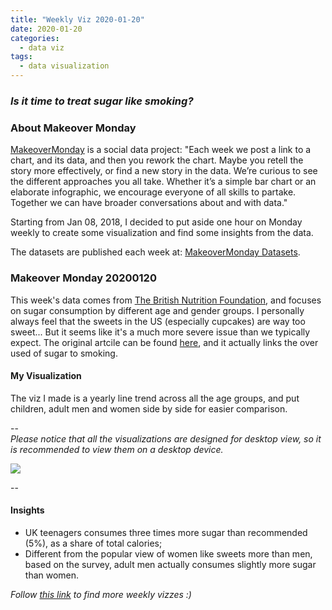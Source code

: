 ```yaml
---
title: "Weekly Viz 2020-01-20"
date: 2020-01-20
categories:
  - data viz
tags:
  - data visualization
---
```


### *Is it time to treat sugar like smoking?*


### About Makeover Monday

[MakeoverMonday](http://www.makeovermonday.co.uk/) is a social data project:
"Each week we post a link to a chart, and its data, and then you rework the chart.
Maybe you retell the story more effectively, or find a new story in the data.
We’re curious to see the different approaches you all take. Whether it’s a simple bar chart or an elaborate infographic, we encourage everyone of all skills to partake.
Together we can have broader conversations about and with data."

Starting from Jan 08, 2018, I decided to put aside one hour on Monday weekly to create some visualization and find some insights from the data.

The datasets are published each week at: [MakeoverMonday Datasets](http://www.makeovermonday.co.uk/data/).

### Makeover Monday 20200120

This week's data comes from [The British Nutrition Foundation](https://www.nutrition.org.uk/nutritioninthenews/new-reports/ndnsyears7and8.html), and focuses on sugar consumption by different age and gender groups. I personally always feel that the sweets in the US (especially cupcakes) are way too sweet... But it seems like it's a much more severe issue than we typically expect. The original artcile can be found [here](https://www.bbc.com/news/health-48499195), and it actually links the over used of sugar to smoking.  

#### My Visualization

The viz I made is a yearly line trend across all the age groups, and put children, adult men and women side by side for easier comparison.  

--  
*Please notice that all the visualizations are designed for desktop view, so it is recommended to view them on a desktop device.*  

<div class='tableauPlaceholder' id='viz1579590752811' style='position: relative'>
<noscript><a href='#'>
  <img alt=' ' src='https:&#47;&#47;public.tableau.com&#47;static&#47;images&#47;Ma&#47;MakeOverMonday20200120IsItTimetoTreatSugarLikeSmoking&#47;UKSugarConsumption&#47;1_rss.png' style='border: none' />
</a></noscript>
<object class='tableauViz'  style='display:none;'>
  <param name='host_url' value='https%3A%2F%2Fpublic.tableau.com%2F' />
  <param name='embed_code_version' value='3' />
  <param name='site_root' value='' />
  <param name='name' value='MakeOverMonday20200120IsItTimetoTreatSugarLikeSmoking&#47;UKSugarConsumption' />
  <param name='tabs' value='no' />
  <param name='toolbar' value='yes' />
  <param name='static_image' value='https:&#47;&#47;public.tableau.com&#47;static&#47;images&#47;Ma&#47;MakeOverMonday20200120IsItTimetoTreatSugarLikeSmoking&#47;UKSugarConsumption&#47;1.png' />
  <param name='animate_transition' value='yes' />
  <param name='display_static_image' value='yes' />
  <param name='display_spinner' value='yes' />
  <param name='display_overlay' value='yes' />
  <param name='display_count' value='yes' />
</object></div>              
<script type='text/javascript'>        
  var divElement = document.getElementById('viz1579590752811');     
  var vizElement = divElement.getElementsByTagName('object')[0];     
  if ( divElement.offsetWidth > 800 ) { vizElement.style.width='1000px';vizElement.style.height='627px';} else if ( divElement.offsetWidth > 500 ) { vizElement.style.width='1000px';vizElement.style.height='627px';} else { vizElement.style.width='100%';vizElement.style.height='727px';}    
  var scriptElement = document.createElement('script');           
  scriptElement.src = 'https://public.tableau.com/javascripts/api/viz_v1.js';     
  vizElement.parentNode.insertBefore(scriptElement, vizElement);              
</script>
  
  
--  

#### Insights
* UK teenagers consumes three times more sugar than recommended (5%), as a share of total calories;  
* Different from the popular view of women like sweets more than men, based on the survey, adult men actually consumes slightly more sugar than women.  


*Follow [this link](https://yudong-94.github.io/personal-website/project/MakeOverMonday2020/) to find more weekly vizzes :)*